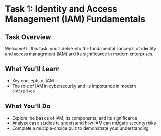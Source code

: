 # Task 1: Identity and Access Management (IAM) Fundamentals

## Task Overview

Welcome! In this task, you'll delve into the fundamental concepts of identity and access management (IAM) and its significance in modern enterprises.

## What You'll Learn

- Key concepts of IAM
- The role of IAM in cybersecurity and its importance in modern enterprises

## What You'll Do

- Explore the basics of IAM, its components, and its significance
- Analyze case studies to understand how IAM can mitigate security risks
- Complete a multiple-choice quiz to demonstrate your understanding
